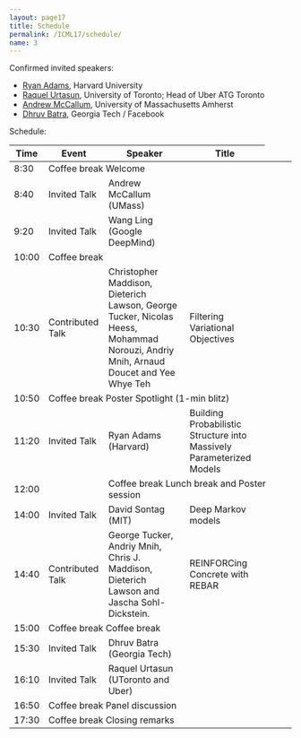 ```yaml
---
layout: page17
title: Schedule
permalink: /ICML17/schedule/
name: 3
---
```

Confirmed invited speakers:

* [Ryan Adams](http://people.seas.harvard.edu/~rpa/), Harvard University
* [Raquel Urtasun](https://www.cs.toronto.edu/~urtasun/), University of Toronto; Head of Uber ATG Toronto
* [Andrew McCallum](https://people.cs.umass.edu/~mccallum/), University of Massachusetts Amherst
* [Dhruv Batra](http://www.cc.gatech.edu/~dbatra/index.html), Georgia Tech / Facebook

Schedule:

| Time          |  Event        |  Speaker | Title | 
| ------------- | ------------- | -------------  |  -------------  |
|  8:30   <td colspan=3> Coffee break   Welcome  |
|  8:40 | Invited Talk  | Andrew McCallum (UMass) |
|  9:20  |  Invited Talk  |  Wang Ling (Google DeepMind)  |
|  10:00   <td colspan=3> Coffee break   |
|  10:30  |  Contributed Talk   | Christopher Maddison, Dieterich Lawson, George Tucker, Nicolas Heess, Mohammad Norouzi, Andriy Mnih, Arnaud Doucet and Yee Whye Teh | Filtering Variational Objectives |
|  10:50  <td colspan=3> Coffee break   Poster Spotlight (1-min blitz)     |
|  11:20  |  Invited Talk  |  Ryan Adams (Harvard)  | Building Probabilistic Structure into Massively Parameterized Models | 
|  12:00 | <td colspan=3> Coffee break  Lunch break and Poster session    |
|  14:00   |  Invited Talk  |  David Sontag (MIT)  |  Deep Markov models |
|  14:40  |   Contributed Talk   |  George Tucker, Andriy Mnih, Chris J. Maddison, Dieterich Lawson and Jascha Sohl-Dickstein. | REINFORCing Concrete with REBAR |
|  15:00    <td colspan=3> Coffee break  Coffee break    |
|  15:30   |  Invited Talk  |  Dhruv Batra (Georgia Tech) |
|  16:10  |  Invited Talk  |  Raquel Urtasun (UToronto and Uber) |
|  16:50   <td colspan=3> Coffee break  Panel discussion  |
|  17:30   <td colspan=3> Coffee break   Closing remarks  |    |
